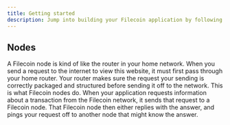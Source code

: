 ```yaml
---
title: Getting started
description: Jump into building your Filecoin application by following this simple workflow.
---
```


## Nodes

A Filecoin node is kind of like the router in your home network. When you send a request to the internet to view this website, it must first pass through your home router. Your router makes sure the request your sending is correctly packaged and structured before sending it off to the network. This is what Filecoin nodes do. When your application requests information about a transaction from the Filecoin network, it sends that request to a Filecoin node. That Filecoin node then either replies with the answer, and pings your request off to another node that might know the answer.

<!-- How to set up a node once you've follow the Install section -->
<!-- Ping the node from an application. -->
<!-- Some config stuff you might want to try. -->
